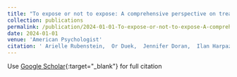 ```yaml
---
title: "To expose or not to expose: A comprehensive perspective on treatment for posttraumatic stress disorder."
collection: publications
permalink: /publication/2024-01-01-To-expose-or-not-to-expose-A-comprehensive-perspective-on-treatment-for-posttraumatic-stress-disorder
date: 2024-01-01
venue: 'American Psychologist'
citation: ' Arielle Rubenstein,  Or Duek,  Jennifer Doran,  Ilan Harpaz-Rotem, &quot;To expose or not to expose: A comprehensive perspective on treatment for posttraumatic stress disorder..&quot; American Psychologist, 2024.'
---
```

Use [Google Scholar](https://scholar.google.com/scholar?q=To+expose+or+not+to+expose:+A+comprehensive+perspective+on+treatment+for+posttraumatic+stress+disorder.){:target="_blank"} for full citation